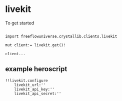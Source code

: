 # livekit

To get started

```vlang

import freeflowuniverse.crystallib.clients.livekit

mut client:= livekit.get()!

client...

```

## example heroscript


```hero
!!livekit.configure
    livekit_url:''
    livekit_api_key:''
    livekit_api_secret:''
```


